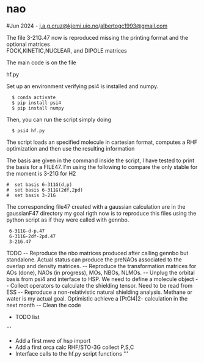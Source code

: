 # nao

#Jun 2024 - j.a.g.cruz@kjemi.uio.no/albertogc1993@gmail.com

The file 3-21G.47 now is reproduced missing the printing format and the optional matrices  
FOCK,KINETIC,NUCLEAR, and DIPOLE matrices                                              

The main code is on the file 

hf.py

Set up an environment verifying psi4 is installed and numpy.

```
  $ conda activate
  $ pip install psi4
  $ pip install numpy
```

Then, you can run the script simply doing 
```
  $ psi4 hf.py
```

The script loads an specified molecule in cartesian format,
computes a RHF optimization and then use the resulting information

The basis are given in the command inside the script, I have tested 
to print the basis for a FILE47. I'm using the following to compare
the only stable for the moment is 3-21G for H2

```
#  set basis 6-311G(d,p)
#  set basis 6-311G(2df,2pd)
#  set basis 3-21G
```

The corresponding file47 created with a gaussian calculation are in the gaussianF47 directory
my goal rigth now is to reproduce this files using the python script as if they were called with
gennbo.

```
 6-311G-d-p.47
 6-311G-2df-2pd.47  
 3-21G.47  
```

TODO
 -- Reproduce the nbo matrices produced after calling gennbo but standalone. Actual status can produce the preNAOs associated to the overlap and density matrices.
 -- Reproduce the transformation matrices for AOs (done), NAOs (in progress), MOs, NBOs, NLMOs.
 -- Unplug the orbital basis from psi4 and interface to HSP. We need to define a molecule object
 -- Collect operators to calculate the shielding tensor. Need to be read from ESS
 -- Reproduce a non-relativistic natural shielding analysis. Methane or water is my actual goal. Optimistic achieve a [PtCl4]2- calculation in the next month
 -- Clean the code

- TODO list

'''
- Add a first mwe of hsp import 
- Add a first orca calc RHF/STO-3G collect P,S,C
- Interface calls to the hf.py script functions
'''
